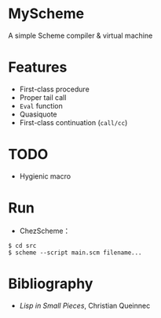 # MyScheme
A simple Scheme compiler &amp; virtual machine

# Features

- First-class procedure
- Proper tail call
- `Eval` function
- Quasiquote
- First-class continuation (`call/cc`)

# TODO
- Hygienic macro

# Run

- ChezScheme：
```
$ cd src
$ scheme --script main.scm filename...
```

# Bibliography

- *Lisp in Small Pieces*, Christian Queinnec